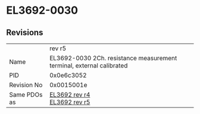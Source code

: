 # EL3692-0030

## Revisions
<table>
<tr>
<td></td>
<td>rev r5</td>
</tr>
<tr>
<td>Name</td>
<td>EL3692-0030 2Ch. resistance measurement terminal, external calibrated</td>
</tr>
<tr>
<td>PID</td>
<td>0x0e6c3052</td>
</tr>
<tr>
<td>Revision No</td>
<td>0x0015001e</td>
</tr>
<tr>
<td>Same PDOs as</td>
<td><a href="EL3692.md">EL3692 rev r4</a><br/><a href="EL3692.md">EL3692 rev r5</a></td>
</tr>
</table>

